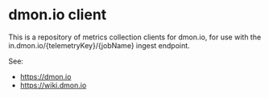 # dmon.io client

This is a repository of metrics collection clients for dmon.io, for use
with the in.dmon.io/{telemetryKey}/{jobName} ingest endpoint.

See: 
* https://dmon.io
* https://wiki.dmon.io
